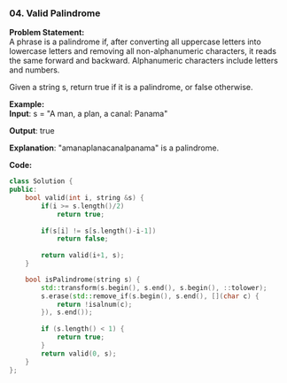 ### 04. Valid Palindrome

**Problem Statement:** <br/>
A phrase is a palindrome if, after converting all uppercase letters into lowercase letters and removing all non-alphanumeric characters, it reads the same forward and backward. Alphanumeric characters include letters and numbers.

Given a string s, return true if it is a palindrome, or false otherwise.

**Example:** <br/>
**Input**: s = "A man, a plan, a canal: Panama"

**Output**: true

**Explanation**: "amanaplanacanalpanama" is a palindrome.

**Code:** 
```cpp
class Solution {
public:
    bool valid(int i, string &s) {
        if(i >= s.length()/2)
            return true;
        
        if(s[i] != s[s.length()-i-1])
            return false;
        
        return valid(i+1, s);
    }

    bool isPalindrome(string s) {
        std::transform(s.begin(), s.end(), s.begin(), ::tolower);
        s.erase(std::remove_if(s.begin(), s.end(), [](char c) { 
            return !isalnum(c); 
        }), s.end());
        
        if (s.length() < 1) {
            return true;
        }
        return valid(0, s);
    }
};
```